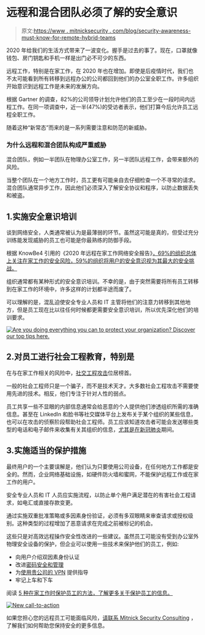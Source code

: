 # 远程和混合团队必须了解的安全意识

> 原文:[https://www . mitnicksecurity . com/blog/security-awareness-must-know-for-remote-hybrid-teams](https://www.mitnicksecurity.com/blog/security-awareness-must-knows-for-remote-hybrid-teams)

2020 年给我们的生活方式带来了一波变化。握手是过去的事了。现在，口罩就像钱包、房门钥匙和手机一样是出门必不可少的东西。

远程工作，特别是在家工作，在 2020 年也在增加。即使是后疫情时代，我们也不太可能看到所有转移到远程办公的公司都回到他们的办公室全职工作。许多组织开始意识到远程工作是未来的发展方向。

根据 Gartner 的调查，82%的公司领导计划允许他们的员工至少在一段时间内远程工作。在同一项调查中，近一半(47%)的受访者表示，他们打算今后允许员工远程全职工作。

随着这种“新常态”而来的是一系列需要注意和防范的新威胁。

### 为什么远程和混合团队构成严重威胁

混合团队，例如一半团队在物理办公室工作，另一半团队远程工作，会带来额外的风险。

当整个团队在一个地方工作时，员工更有可能亲自去仔细检查一个不寻常的请求。混合团队通常异步工作，因此他们必须深入了解安全协议和程序，以防止数据丢失和被盗。

## 1.实施安全意识培训

谈到网络安全，人类通常被认为是最薄弱的环节。虽然这可能是真的，但受过充分训练能发现威胁的员工也可能是你最熟练的防御手段。

根据 KnowBe4 引用的《2020 年远程在家工作网络安全报告》[，69%的组织总体上关注在家工作的安全风险，59%的组织将用户的安全意识视为其最大的安全挑战。](https://blog.knowbe4.com/security-awareness-is-the-biggest-security-challenge-for-remote-workforces)

组织通常都有某种形式的安全意识培训。不幸的是，由于突然需要将所有员工转移到在家工作的环境中，许多这样的计划都半途而废了。

可以理解的是，混乱迫使安全专业人员和 IT 主管将他们的注意力转移到其他地方，但是员工现在比以往任何时候都更需要安全意识培训，所以优先深化他们的培训要求。

[![Are you doing everything you can to protect your organization? Discover our top  tips here.](../Images/21739e3e71a2c8467ca7cbb801d848b2.png)](https://cta-redirect.hubspot.com/cta/redirect/3875471/17d39c58-6f51-4d64-9cfc-57ee31efb530) 

## 2.对员工进行社会工程教育，特别是

在与在家工作相关的风险中，[社交工程攻击](https://www.mitnicksecurity.com/blog/social-engineering-attacks)位居榜首。

一般的社会工程师只是一个骗子，而不是技术天才。大多数社会工程攻击不需要使用先进的技术。相反，他们专注于针对人性的弱点。

员工共享一些不显眼的内部信息通常会给恶意的个人提供他们渗透组织所需的准确信息。甚至在 LinkedIn 和脸书等社交媒体平台上发布关于某个组织的某些信息，也可以在攻击的侦察阶段帮助社会工程师。员工应该知道攻击者可能会发送哪些类型的电话和电子邮件来收集有关其组织的信息，[尤其是在新冠肺炎](https://www.mitnicksecurity.com/blog/2-ways-hackers-may-trick-you-using-covid-19-phishing-schemes)期间。

## 3.实施适当的保护措施

最终用户的一个主要误解是，他们认为只要使用公司设备，在任何地方工作都是安全的。然而，企业网络基础设施，如硬件防火墙和蜜网，不能保护远程工作或在家工作的用户。

安全专业人员和 IT 人员应实施流程，以防止单个用户满足潜在的有害社会工程请求，如电汇或直接存款变更。

通过实施双重批准策略或多因素身份验证，必须有多双眼睛来审查请求或授权级别。这种类型的过程增加了恶意请求在完成之前被标记的机会。

这些只是对高效远程操作安全性改进的一些建议。虽然员工可能没有受到办公室外物理安全设备的保护，但企业可以使用一些技术来保护他们的员工，例如:

*   向用户介绍双因素身份认证
*   改进[密码安全和管理](https://www.mitnicksecurity.com/blog/8-password-security-tips-from-kevin-mitnick-for-better-login-protection)
*   为[使用贵公司的 VPN](https://www.mitnicksecurity.com/blog/endpoint-security-and-remote-work-5-considerations-for-remote-users) 提供指导
*   牢记上车和下车

阅读 [5 种在家工作时保护员工的方法，了解更多关于保护员工的信息。](https://www.mitnicksecurity.com/blog/5-ways-to-secure-your-workforce-when-working-from-hom)

[![New call-to-action](../Images/95ee2efaa0b0e1050f47338da41f7869.png)](https://cta-redirect.hubspot.com/cta/redirect/3875471/7f9b1de1-cf7c-4700-8892-cdf9402b32cf) 

如果您担心您的远程员工可能面临风险，[请联系 Mitnick Security Consulting](https://www.mitnicksecurity.com/contact-us) ，了解我们如何帮助您保持安全的更多信息。